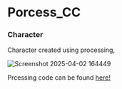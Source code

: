 # Porcess_CC

### Character 

Character created using processing,

![Screenshot 2025-04-02 164449](https://github.com/user-attachments/assets/1af481be-9bff-4bbd-9e78-8c8915575dc5)

Prcessing code can be found [here!](https://github.com/camron-coder/Porcess_CC/blob/main/sketch_250212a.pde)
